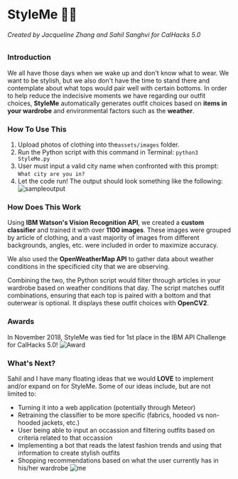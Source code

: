 # StyleMe :shirt::jeans:
###### Created by Jacqueline Zhang and Sahil Sanghvi for CalHacks 5.0

### Introduction
We all have those days when we wake up and don't know what to wear. We want to be stylish, but we also don't have the time to stand there and contemplate about what tops would pair well with certain bottoms. In order to help reduce the indecisive moments we have regarding our outfit choices, **StyleMe** automatically generates outfit choices based on **items in your wardrobe** and environmental factors such as the **weather**.

### How To Use This
1. Upload photos of clothing into the```assets/images``` folder.
1. Run the Python script with this command in Terminal:
```python3 StyleMe.py```
1. User must input a valid city name when confronted with this prompt:
```What city are you in?```
1. Let the code run!
The output should look something like the following:
![sampleoutput](45353034_1624442727661494_5600574076230828032_n.png)

### How Does This Work
Using **IBM Watson's Vision Recognition API**, we created a **custom classifier** and trained it with over **1100 images**. These images were grouped by article of clothing, and a vast majority of images from different backgrounds, angles, etc. were included in order to maximize accuracy. 

We also used the **OpenWeatherMap API** to gather data about weather conditions in the specificied city that we are observing.

Combining the two, the Python script would filter through articles in your wardrobe based on weather conditions that day. The script matches outfit combinations, ensuring that each top is paired with a bottom and that outerwear is optional. It displays these outfit choices with **OpenCV2**. 

### Awards
In November 2018, StyleMe was tied for 1st place in the IBM API Challenge for CalHacks 5.0!
![Award](DrMcwoqUcAAOjGp.jpg)

### What's Next?
Sahil and I have many floating ideas that we would **LOVE** to implement and/or expand on for StyleMe. Some of our ideas include, but are not limited to:
* Turning it into a web application (potentially through Meteor)
* Retraining the classifier to be more specific (fabrics, hooded vs non-hooded jackets, etc.)
* User being able to input an occassion and filtering outfits based on criteria related to that occassion
* Implementing a bot that reads the latest fashion trends and using that information to create stylish outfits
* Shopping recommendations based on what the user currently has in his/her wardrobe
![me](DrHKOB9UwAAGMaM.jpg)
